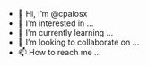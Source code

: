 - 👋 Hi, I’m @cpalosx
- 👀 I’m interested in ...
- 🌱 I’m currently learning ...
- 💞️ I’m looking to collaborate on ...
- 📫 How to reach me ...

<!---
cpalosx/cpalosx is a ✨ special ✨ repository because its `README.md` (this file) appears on your GitHub profile.
You can click the Preview link to take a look at your changes.
--->
